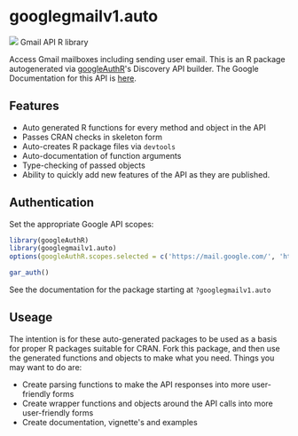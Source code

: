 # googlegmailv1.auto
![](https://www.google.com/images/icons/product/googlemail-32.png)
Gmail API R library

Access Gmail mailboxes including sending user email.
This is an R package autogenerated via [googleAuthR](http://code.markedmondson.me/googleAuthR)'s Discovery API builder. 
The Google Documentation for this API is [here](https://developers.google.com/gmail/api/).

## Features 
 * Auto generated R functions for every method and object in the API
 * Passes CRAN checks in skeleton form
 * Auto-creates R package files via `devtools`
 * Auto-documentation of function arguments
 * Type-checking of passed objects
 * Ability to quickly add new features of the API as they are published.

## Authentication
Set the appropriate Google API scopes:

```r
library(googleAuthR)
library(googlegmailv1.auto)
options(googleAuthR.scopes.selected = c('https://mail.google.com/', 'https://www.googleapis.com/auth/gmail.compose', 'https://www.googleapis.com/auth/gmail.insert', 'https://www.googleapis.com/auth/gmail.labels', 'https://www.googleapis.com/auth/gmail.metadata', 'https://www.googleapis.com/auth/gmail.modify', 'https://www.googleapis.com/auth/gmail.readonly', 'https://www.googleapis.com/auth/gmail.send', 'https://www.googleapis.com/auth/gmail.settings.basic', 'https://www.googleapis.com/auth/gmail.settings.sharing'))

gar_auth()
```
 See the documentation for the package starting at `?googlegmailv1.auto`
## Useage
The intention is for these auto-generated packages to be used as a basis for proper R packages suitable for CRAN.
Fork this package, and then use the generated functions and objects to make what you need.
Things you may want to do are:
* Create parsing functions to make the API responses into more user-friendly forms
* Create wrapper functions and objects around the API calls into more user-friendly forms
* Create documentation, vignette's and examples

